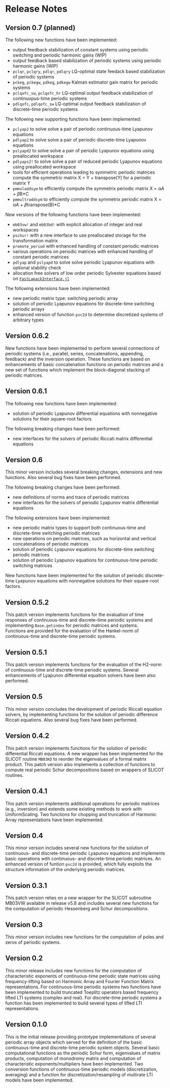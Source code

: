 # Release Notes

## Version 0.7 (planned)

The following new functions have been implemented:
- output feedback stabilization of constant systems using periodic switching and periodic harmonic gains (WIP)
- output feedback based stabilization of periodic systems using periodic harmonic gains (WIP)
- `pclqr`, `pclqry`, `pdlqr`, `pdlqry` LQ-optimal state feedack based stabilization of periodic systems 
- `pckeg`, `pckegw`, `pdkeg`, `pdkegw` Kalman estimator gain matrix for periodic systems 
- `pclqofc_sw`, `pclqofc_hr` LQ-optimal output feedback stabilization of continuopus-time periodic systems
- `pdlqofc`, `pdlqofc_sw` LQ-optimal output feedback stabilization of discrete-time periodic systems

The following new supporting functions have been implemented:
- `pclyap2` to solve solve a pair of periodic continuous-time Lyapunov equations
- `pdlyap2` to solve solve a pair of periodic discrete-time Lyapunov equations
- `pslyapd2` to solve solve a pair of periodic Lyapunov equations using preallocated workspace 
- `pdlyaps2!` to solve solve a pair of reduced periodic Lyapunov equations using preallocated workspace 
- tools for efficient operations leading to symmetric periodic matrices  compute the symmetric matrix X = Y + transpose(Y) for a periodic matrix Y
- `pmmuladdsym` to efficiently compute the symmetrix periodic matrix X = α*A +  β*B*C
- `pmmultraddsym` to efficiently compute the symmetrix periodic matrix X = α*A +  β*transpose(B)*C

New versions of the following functions have been implemented: 
- `mb03vw!` and `mb03bd!` with explicit allocation of integer and real workspaces
- `pschur!` with a new interface to use preallocated storage for the transformation matrix
- `promote_period` with enhanced handling of constant periodic matrices
- various operations on periodic matrices with enhanced handling of constant periodic matrices 
- `pdlyap` and `pslyapd` to solve solve periodic Lyapunov equations with optional stability check 
- allocation free solvers of low order periodic Sylvester equations based on [`FastLapackInterface.jl`](https://github.com/DynareJulia/FastLapackInterface.jl)

The following extensions have been implemented:
- new periodic matrix type: switching periodic array 
- solution of periodic Lyapunov equations for discrete-time switching periodic arrays 
- enhanced version of function `psc2d` to determine discretized systems of arbitrary types

## Version 0.6.2 

New functions have been implemented to perform several connections of periodic systems (i.e., parallel, series, concatenations, appending, feedback) and the inversion operation. 
These functions are based on enhancements of basic concatenation functions on periodic matrices and a new set of functions which implement the block-diagonal stacking of periodic matrices.   

## Version 0.6.1 

The following new functions have been implemented:
- solution of periodic Lyapunov differential equations with nonnegative solutions for their square-root factors

The following breaking changes have been performed:
- new interfaces for the solvers of periodic Riccati matrix differential equations 

## Version 0.6 

This minor version includes several breaking changes, extensions and new functions. Also several bug fixes have been performed.

The following breaking changes have been performed:
- new definitions of norms and trace of periodic matrices  
- new interfaces for the solvers of periodic Lyapunov matrix differential equations 

The following extensions have been implemented:
- new periodic matrix types to support both continuous-time and discrete-time switching periodic matrices 
- new operations on periodic matrices, such as horizontal and vertical concatenations of periodic matrices
- solution of periodic Lyapunov equations for discrete-time switching periodic matrices 
- solution of periodic Lyapunov equations for continuous-time periodic switching matrices 

New functions have been implemented for the solution of periodic discrete-time Lyapunov equations with nonnegative solutions for their square-root factors. 

## Version 0.5.2

This patch version implements functions for the evaluation of time responses of continuous-time and discrete-time periodic systems and implementing `Base.getindex` for periodic matrices and systems.   
Functions are provided for the evaluation of the Hankel-norm of continuous-time and discrete-time periodic systems.   

## Version 0.5.1

This patch version implements functions for the evaluation of the H2-norm of continuous-time and discrete-time periodic systems. Several enhancements of Lyapunov differential equation solvers have been also performed.  

## Version 0.5 

This minor version concludes the development of periodic Riccati equation solvers, by implementing functions for the solution of periodic difference Riccati equations. Also several bug fixes have been performed.

## Version 0.4.2

This patch version implements functions for the solution of periodic differential Riccati equations. A new wrapper has been implemented for the SLICOT routine `MB03KD` to reorder the eigenvalues of a formal matrix product. This patch version also implements a collection of functions to compute real periodic Schur decompositions based on wrappers of SLICOT routines.   

## Version 0.4.1

This patch version implements additional operations for periodic matrices (e.g., inversion) and extends some existing methods to work with UniformScaling. Two functions for chopping and truncation of Harmonic Array representations have been implemented. 

## Version 0.4 

This minor version includes several new functions for the solution of continuous- and discrete-time periodic Lyapunov equations and implements basic operations with continuous- and discrete-time periodic matrices. 
An enhanced version of funtion `psc2d` is provided, which fully exploits the structure information of the underlying periodic matrices. 

## Version 0.3.1

This patch version relies on a new wrapper for the SLICOT subroutine MB03VW available in release v5.8 and includes several new functions for the computation of periodic Hessenberg and Schur decompositions. 

## Version 0.3 

This minor version includes new functions for the computation of poles and zeros of periodic systems. 

## Version 0.2

This minor release includes new functions for the computation of characteristic exponents of continuous-time periodic state matrices using frequency-lifting based on Harmonic Array and Fourier Function Matrix representations. 
For continuous-time periodic systems two functions have been implemented to build truncated 
Toeplitz operators based frequency lifted LTI systems (complex and real). 
For discrete-time periodic systems a function has been implemented to build several types of lifted LTI representations.


## Version 0.1.0

This is the initial release providing prototype implementations of several periodic array objects 
which served for the definition of the basic continuous-time and discrete-time periodic system objects. Several basic computational functions as the periodic Schur form, eigenvalues of matrix products, computation of monodromy matrix and computation of characteristic exponents/multipliers have been implemented. Two conversion functions of continuous-time periodic models (discretization, averaging) and a function for discretization/resampling of multirate LTI models have been implemented. 
